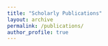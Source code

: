 ```yaml
---
title: "Scholarly Publications"
layout: archive
permalink: /publications/
author_profile: true
---
```

